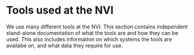 # Tools used at the NVI

We use many different tools at the NVI. This section contains
independent stand-alone documentation of what the tools are and
how they can be used. This also includes information on which
systems the tools are availabe on, and what data they require
for use. 

